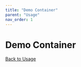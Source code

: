 ```yaml
---
title: "Demo Container"
parent: "Usage"
nav_order: 1
---
```


# Demo Container


[Back to Usage](../usage.md)